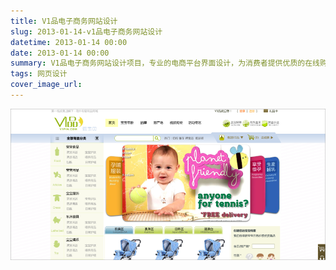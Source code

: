 ```yaml
---
title: V1品电子商务网站设计
slug: 2013-01-14-v1品电子商务网站设计
datetime: 2013-01-14 00:00
date: 2013-01-14 00:00
summary: V1品电子商务网站设计项目，专业的电商平台界面设计，为消费者提供优质的在线购物体验。
tags: 网页设计
cover_image_url: 
---
```

![72156-kewff67tvto.png](../assets/2020/10/871152433.png)
